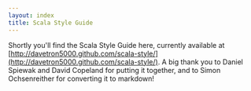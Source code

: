 ```yaml
---
layout: index
title: Scala Style Guide
---
```


Shortly you'll find the Scala Style Guide here, currently available at [http://davetron5000.github.com/scala-style/](http://davetron5000.github.com/scala-style/). A big thank you to Daniel Spiewak and David Copeland for putting it together, and to Simon Ochsenreither for converting it to markdown!


